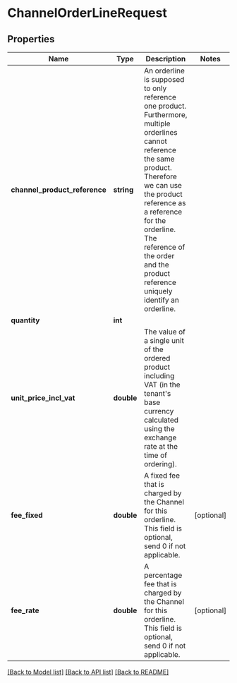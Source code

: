 # ChannelOrderLineRequest

## Properties
Name | Type | Description | Notes
------------ | ------------- | ------------- | -------------
**channel_product_reference** | **string** | An orderline is supposed to only reference one product. Furthermore,  multiple orderlines cannot reference the same product. Therefore we can  use the product reference as a reference for the orderline. The reference of  the order and the product reference uniquely identify an orderline. | 
**quantity** | **int** |  | 
**unit_price_incl_vat** | **double** | The value of a single unit of the ordered product including VAT  (in the tenant&#39;s base currency calculated using the exchange rate at the time of ordering). | 
**fee_fixed** | **double** | A fixed fee that is charged by the Channel for this orderline.  This field is optional, send 0 if not applicable. | [optional] 
**fee_rate** | **double** | A percentage fee that is charged by the Channel for this orderline.  This field is optional, send 0 if not applicable. | [optional] 

[[Back to Model list]](../README.md#documentation-for-models) [[Back to API list]](../README.md#documentation-for-api-endpoints) [[Back to README]](../README.md)


